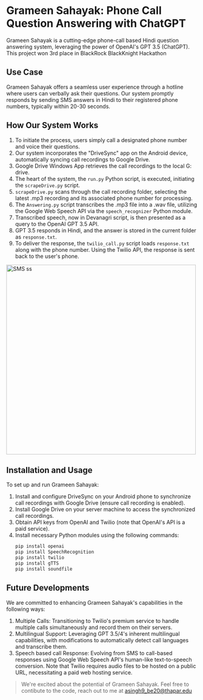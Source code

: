 # Grameen Sahayak: Phone Call Question Answering with ChatGPT

Grameen Sahayak is a cutting-edge phone-call based Hindi question answering system, leveraging the power of OpenAI's GPT 3.5 (ChatGPT).
This project won 3rd place in BlackRock BlackKnight Hackathon
## Use Case

Grameen Sahayak offers a seamless user experience through a hotline where users can verbally ask their questions. Our system promptly responds by sending SMS answers in Hindi to their registered phone numbers, typically within 20-30 seconds.

## How Our System Works

1. To initiate the process, users simply call a designated phone number and voice their questions.
2. Our system incorporates the "DriveSync" app on the Android device, automatically syncing call recordings to Google Drive.
3. Google Drive Windows App retrieves the call recordings to the local G: drive.
4. The heart of the system, the `run.py` Python script, is executed, initiating the `scrapeDrive.py` script.
5. `scrapeDrive.py` scans through the call recording folder, selecting the latest .mp3 recording and its associated phone number for processing.
6. The `Answering.py` script transcribes the .mp3 file into a .wav file, utilizing the Google Web Speech API via the `speech_recognizer` Python module.
7. Transcribed speech, now in Devanagri script, is then presented as a query to the OpenAI GPT 3.5 API.
8. GPT 3.5 responds in Hindi, and the answer is stored in the current folder as `response.txt`.
9. To deliver the response, the `twilio_call.py` script loads `response.txt` along with the phone number. Using the Twilio API, the response is sent back to the user's phone.

<img src="https://github.com/AnilpreetSingh/grameen-sahayak-BlackRockProject/assets/90110629/80b17638-7ddf-4b89-b0bb-963f86e3a0c5" width="500" alt="SMS ss">

## Installation and Usage

To set up and run Grameen Sahayak:

1. Install and configure DriveSync on your Android phone to synchronize call recordings with Google Drive (ensure call recording is enabled).
2. Install Google Drive on your server machine to access the synchronized call recordings.
3. Obtain API keys from OpenAI and Twilio (note that OpenAI's API is a paid service).
4. Install necessary Python modules using the following commands:
   ```bash
   pip install openai
   pip install SpeechRecognition
   pip install twilio
   pip install gTTS
   pip install soundfile
   
## Future Developments
We are committed to enhancing Grameen Sahayak's capabilities in the following ways:

1. Multiple Calls: Transitioning to Twilio's premium service to handle multiple calls simultaneously and record them on their servers.
2. Multilingual Support: Leveraging GPT 3.5/4's inherent multilingual capabilities, with modifications to automatically detect call languages and transcribe them.
3. Speech based call Response: Evolving from SMS to call-based responses using Google Web Speech API's human-like text-to-speech conversion. Note that Twilio requires audio files to be hosted on a public URL, necessitating a paid web hosting service.
> We're excited about the potential of Grameen Sahayak. Feel free to contibute to the code, reach out to me at asingh9_be20@thapar.edu
